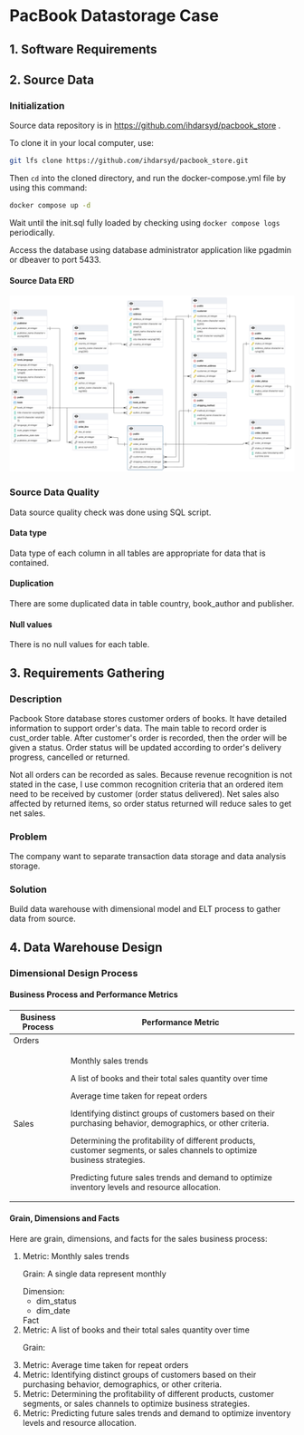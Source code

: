 # PacBook Datastorage Case

## 1. Software Requirements

## 2. Source Data
### Initialization

Source data repository is in https://github.com/ihdarsyd/pacbook_store .

To clone it in your local computer, use:
```bash
git lfs clone https://github.com/ihdarsyd/pacbook_store.git
```

Then `cd` into the cloned directory, and run the docker-compose.yml file by using this command:
```bash
docker compose up -d
```
Wait until the init.sql fully loaded by checking using `docker compose logs` periodically.

Access the database using database administrator application like pgadmin or dbeaver to port 5433.

#### Source Data ERD

<img src='./images/packbook_store-ERD-edit.png'/>

### Source Data Quality
Data source quality check was done using SQL script.

#### Data type

Data type of each column in all tables are appropriate for data that is contained. 

#### Duplication
There are some duplicated data in table country, book_author and publisher.

#### Null values

There is no null values for each table.

## 3. Requirements Gathering
### Description

Pacbook Store database stores customer orders of books. It have detailed information to support order's data. The main table to record order is cust_order table. After customer's order is recorded, then the order will be given a status. Order status will be updated according to order's delivery progress, cancelled or returned.

Not all orders can be recorded as sales. Because revenue recognition is not stated in the case, I use common recognition criteria that an ordered item need to be received by customer (order status delivered). Net sales also affected by returned items, so order status returned will reduce sales to get net sales.

### Problem

The company want to separate transaction data storage and data analysis storage.

### Solution

Build data warehouse with dimensional model and ELT process to gather data from source. 

## 4. Data Warehouse Design
### Dimensional Design Process

#### Business Process and Performance Metrics

| Business Process | Performance Metric | 
| --- | --- |
| Orders |  | 
| Sales |  <p> Monthly sales trends </p> <p> A list of books and their total sales quantity over time </p> <p> Average time taken for repeat orders </p> <p> Identifying distinct groups of customers based on their purchasing behavior, demographics, or other criteria. </p> <p> Determining the profitability of different products, customer segments, or sales channels to optimize business strategies. </p> <p> Predicting future sales trends and demand to optimize inventory levels and resource allocation. </p> |


#### Grain, Dimensions and Facts

Here are grain, dimensions, and facts for the sales business process:

<ol>

<li> Metric: Monthly sales trends
<p>Grain: A single data represent monthly
</p>
Dimension:
<ul>
<li>dim_status
</li>
<li>dim_date
</li>
</ul>
Fact
</li>
<li> Metric: A list of books and their total sales quantity over time
<p>Grain: 
</p>

</li>
<li> Metric: Average time taken for repeat orders

</li>
<li> Metric: Identifying distinct groups of customers based on their purchasing behavior, demographics, or other criteria.

</li>
<li> Metric: Determining the profitability of different products, customer segments, or sales channels to optimize business strategies.

</li>
<li> Metric: Predicting future sales trends and demand to optimize inventory levels and resource allocation.

</li>
</ol>
